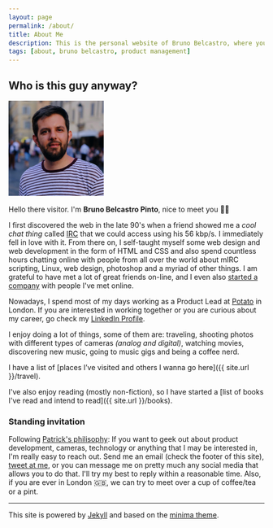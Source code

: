 ```yaml
---
layout: page
permalink: /about/
title: About Me
description: This is the personal website of Bruno Belcastro, where you can find posts, photos and ocassional ramblings and rants.
tags: [about, bruno belcastro, product management]
---
```

## Who is this guy anyway?

![Bruno Belcastro Avatar](/assets/images/bruno-about.jpg)

Hello there visitor. I'm __Bruno Belcastro Pinto__, nice to meet you 👋🏼

I first discovered the web in the late 90's when a friend showed me a _cool chat thing_ called [IRC](https://en.wikipedia.org/wiki/Internet_Relay_Chat) that we could access using his 56 kbp/s. I immediately fell in love with it. From there on, I self-taught myself some web design and web development in the form of HTML and CSS and also spend countless hours chatting online with people from all over the world about mIRC scripting, Linux, web design, photoshop and a myriad of other things. I am grateful to have met a lot of great friends on-line, and I even also [started a company](https://pixel2html.com) with people I've met online.

Nowadays, I spend most of my days working as a Product Lead at [Potato](https://p.ota.to/) in London. If you are interested in working together or you are curious about my career, go check my [LinkedIn Profile](https://www.linkedin.com/in/brunobelcastro/).

I enjoy doing a lot of things, some of them are: traveling, shooting photos with different types of cameras _(analog and digital)_, watching movies, discovering new music, going to music gigs and being a coffee nerd.

I have a list of [places I’ve visited and others I wanna go here]({{ site.url }}/travel).

I've also enjoy reading (mostly non-fiction), so I have started a [list of books I've read and intend to read]({{ site.url }}/books).

### Standing invitation

Following [Patrick's philisophy](https://www.kalzumeus.com/standing-invitation/): If you want to geek out about product development, cameras, technology or anything that I may be interested in, I'm really easy to reach out. Send me an email (check the footer of this site), [tweet at me](http://twitter.com/argen), or you can message me on pretty much any social media that allows you to do that. I'll try my best to reply within a reasonable time. Also, if you are ever in London 🇬🇧, we can try to meet over a cup of coffee/tea or a pint.

____

This site is powered by [Jekyll](https://github.com/jekyll) and based on the [minima theme](https://github.com/jekyll/minima).